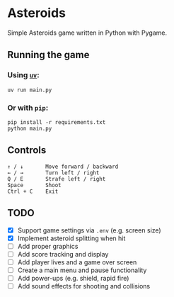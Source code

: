 # Asteroids

Simple Asteroids game written in Python with Pygame.

## Running the game

### Using [`uv`](https://github.com/astral-sh/uv):

```shell
uv run main.py
```

### Or with `pip`:

```shell
pip install -r requirements.txt
python main.py
```

## Controls

```text
↑ / ↓       Move forward / backward
← / →       Turn left / right
Q / E       Strafe left / right
Space       Shoot
Ctrl + C    Exit
```

## TODO

- [x] Support game settings via `.env` (e.g. screen size)
- [x] Implement asteroid splitting when hit
- [ ] Add proper graphics
- [ ] Add score tracking and display
- [ ] Add player lives and a game over screen
- [ ] Create a main menu and pause functionality
- [ ] Add power-ups (e.g. shield, rapid fire)
- [ ] Add sound effects for shooting and collisions
